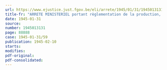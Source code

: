 ```yaml
---
url: https://www.ejustice.just.fgov.be/eli/arrete/1945/01/31/1945013131/justel
title-fr: "ARRETE MINISTERIEL portant règlementation de la production, de la distribution et de l'emploi du papier et du carton <abrogé par AM 14-02-1950, art. 1>"
date: 1945-01-31
source:
number: 1945013131
page: 88888
case: 1945-01-31/59
publication: 1945-02-10
starts:
modifies:
pdf-original:
pdf-consolidated:
---
```



